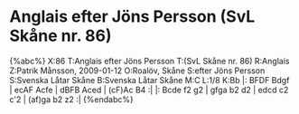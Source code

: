 # Anglais efter Jöns Persson (SvL Skåne nr. 86)

{%abc%}
X:86
T:Anglais efter Jöns Persson
T:(SvL Skåne nr. 86)
R:Anglais
Z:Patrik Månsson, 2009-01-12
O:Roalöv, Skåne
S:efter Jöns Persson
S:Svenska Låtar Skåne
B:Svenska Låtar Skåne
M:C
L:1/8
K:Bb
|: BFDF Bdgf | ecAF Acfe | dBFB Aced | (cF)Ac B4 :|
|: Bcde f2 g2 | gfga b2 d2 | edcd c2 c'2 | (af)ga b2 z2 :|
{%endabc%}

